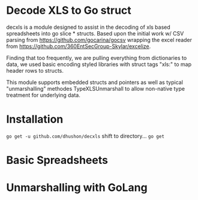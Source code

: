 Decode XLS to Go struct
=====

decxls is a module designed to assist in the decoding of xls based spreadsheets into go slice * structs.  Based upon the initial work w/ CSV parsing from https://github.com/gocarina/gocsv wrapping the excel reader from https://github.com/360EntSecGroup-Skylar/excelize.

Finding that too frequently, we are pulling everything from dictionaries to data, we used basic encoding styled libraries with struct tags "xls:" to map header rows to structs.

This module supports embedded structs and pointers as well as typical "unmarshalling" methodes TypeXLSUnmarshall to allow non-native type treatment for underlying data.

Installation
=====
```go get -u github.com/dhushon/decxls```
shift to directory...
```go get```

Basic Spreadsheets
=====

Unmarshalling with GoLang
=====


